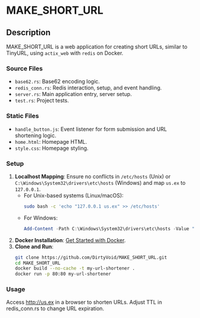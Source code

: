 # MAKE_SHORT_URL

## Description
MAKE_SHORT_URL is a web application for creating short URLs, similar to TinyURL, using `actix_web` with `redis` on Docker.

### Source Files
- `base62.rs`: Base62 encoding logic.
- `redis_conn.rs`: Redis interaction, setup, and event handling.
- `server.rs`: Main application entry, server setup.
- `test.rs`: Project tests.

### Static Files
- `handle_button.js`: Event listener for form submission and URL shortening logic.
- `home.html`: Homepage HTML.
- `style.css`: Homepage styling.

### Setup
1. **Localhost Mapping**: Ensure no conflicts in `/etc/hosts` (Unix) or `C:\Windows\System32\drivers\etc\hosts` (Windows) and map `us.ex` to `127.0.0.1`.
   - For Unix-based systems (Linux/macOS):
     ```bash
     sudo bash -c 'echo "127.0.0.1 us.ex" >> /etc/hosts'
     ```
   - For Windows:
     ```powershell
     Add-Content -Path C:\Windows\System32\drivers\etc\hosts -Value "127.0.0.1 us.ex"
     ```
2. **Docker Installation**: [Get Started with Docker](https://www.docker.com/get-started/).
3. **Clone and Run**:
   ```bash
   git clone https://github.com/DirtyVoid/MAKE_SHORT_URL.git
   cd MAKE_SHORT_URL
   docker build --no-cache -t my-url-shortener .
   docker run -p 80:80 my-url-shortener
   ```
### Usage
Access http://us.ex in a browser to shorten URLs. Adjust TTL in redis_conn.rs to change URL expiration.
